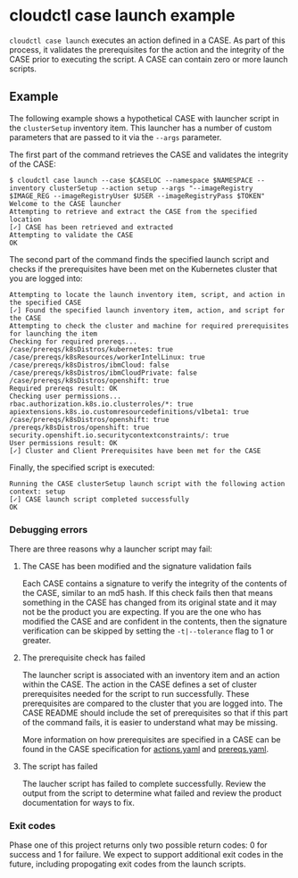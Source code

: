 # cloudctl case launch example

`cloudctl case launch` executes an action defined in a CASE. As part of this process, it validates the prerequisites for the action and the integrity of the CASE prior to executing the script. A CASE can contain zero or more launch scripts.

## Example

The following example shows a hypothetical CASE with launcher script in the `clusterSetup` inventory item. This launcher has a number of custom parameters that are passed to it via the `--args` parameter.

The first part of the command retrieves the CASE and validates the integrity of the CASE:

```
$ cloudctl case launch --case $CASELOC --namespace $NAMESPACE --inventory clusterSetup --action setup --args "--imageRegistry $IMAGE_REG --imageRegistryUser $USER --imageRegistryPass $TOKEN" 
Welcome to the CASE launcher
Attempting to retrieve and extract the CASE from the specified location
[✓] CASE has been retrieved and extracted
Attempting to validate the CASE
OK
```

The second part of the command finds the specified launch script and checks if the prerequisites have been met on the Kubernetes cluster that you are logged into:

```
Attempting to locate the launch inventory item, script, and action in the specified CASE
[✓] Found the specified launch inventory item, action, and script for the CASE
Attempting to check the cluster and machine for required prerequisites for launching the item
Checking for required prereqs...
/case/prereqs/k8sDistros/kubernetes: true
/case/prereqs/k8sResources/workerIntelLinux: true
/case/prereqs/k8sDistros/ibmCloud: false
/case/prereqs/k8sDistros/ibmCloudPrivate: false
/case/prereqs/k8sDistros/openshift: true
Required prereqs result: OK
Checking user permissions...
rbac.authorization.k8s.io.clusterroles/*: true
apiextensions.k8s.io.customresourcedefinitions/v1beta1: true
/case/prereqs/k8sDistros/openshift: true
/prereqs/k8sDistros/openshift: true
security.openshift.io.securitycontextconstraints/: true
User permissions result: OK
[✓] Cluster and Client Prerequisites have been met for the CASE
```

Finally, the specified script is executed:

```
Running the CASE clusterSetup launch script with the following action context: setup
[✓] CASE launch script completed successfully
OK
```

### Debugging errors

There are three reasons why a launcher script may fail:

1. The CASE has been modified and the signature validation fails

   Each CASE contains a signature to verify the integrity of the contents of the CASE, similar to an md5 hash. If this check fails then that means something in the CASE has changed from its original state and it may not be the product you are expecting. If you are the one who has modified the CASE and are confident in the contents, then the signature verification can be skipped by setting the `-t|--tolerance` flag to 1 or greater.

1. The prerequisite check has failed

   The launcher script is associated with an inventory item and an action within the CASE. The action in the CASE defines a set of cluster prerequisites needed for the script to run successfully. These prerequisites are compared to the cluster that you are logged into. The CASE README should include the set of prerequisites so that if this part of the command fails, it is easier to understand what may be missing.

   More information on how prerequisites are specified in a CASE can be found in the CASE specification for [actions.yaml](https://github.ibm.com/CloudPakOpenContent/case-spec/blob/master/220-actions.md) and [prereqs.yaml](https://github.ibm.com/CloudPakOpenContent/case-spec/blob/master/120-prereqs.md).

1. The script has failed

   The laucher script has failed to complete successfully. Review the output from the script to determine what failed and review the product documentation for ways to fix.

### Exit codes

Phase one of this project returns only two possible return codes: 0 for success and 1 for failure. We expect to support additional exit codes in the future, including propogating exit codes from the launch scripts.